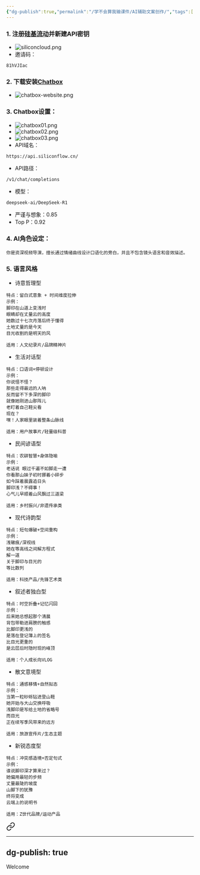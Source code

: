 ```yaml
---
{"dg-publish":true,"permalink":"/学不会算我输课件/AI辅助文案创作/","tags":["gardenEntry"]}
---
```


### 1. 注册[硅基流动](https://cloud.siliconflow.cn/i/81hVJIac)并新建API密钥
- ![siliconcloud.png](/img/user/%E5%AD%A6%E4%B8%8D%E4%BC%9A%E7%AE%97%E6%88%91%E8%BE%93%E8%AF%BE%E4%BB%B6/siliconcloud.png)
- 邀请码：
```
81hVJIac
```
### 2. 下载安装[Chatbox](https://chatboxai.app/zh)
- ![chatbox-website.png](/img/user/%E5%AD%A6%E4%B8%8D%E4%BC%9A%E7%AE%97%E6%88%91%E8%BE%93%E8%AF%BE%E4%BB%B6/chatbox-website.png)
### 3. Chatbox设置：
-  ![chatbox01.png](/img/user/%E5%AD%A6%E4%B8%8D%E4%BC%9A%E7%AE%97%E6%88%91%E8%BE%93%E8%AF%BE%E4%BB%B6/chatbox01.png)
- ![chatbox02.png](/img/user/%E5%AD%A6%E4%B8%8D%E4%BC%9A%E7%AE%97%E6%88%91%E8%BE%93%E8%AF%BE%E4%BB%B6/chatbox02.png)
- ![chatbox03.png](/img/user/%E5%AD%A6%E4%B8%8D%E4%BC%9A%E7%AE%97%E6%88%91%E8%BE%93%E8%AF%BE%E4%BB%B6/chatbox03.png)
- API域名：
```
https://api.siliconflow.cn/
```
- API路径：
```
/v1/chat/completions
```
- 模型：
```
deepseek-ai/DeepSeek-R1
```
- 严谨与想象：0.85
- Top P：0.92
### 4. AI角色设定：
```
你是资深视频导演，擅长通过情绪曲线设计口语化的旁白，并且不包含镜头语言和音效描述。
```
### 5. 语言风格
- 诗意哲理型 
```
特点：留白式意象 + 时间维度拉伸  
示例：  
脚印在山道上变浅时  
眼睛却在丈量云的高度  
她数过十七次月落后终于懂得  
土地丈量的是今天  
目光收割的是明天的风

适用：人文纪录片/品牌精神片
```
- 生活对话型
```
特点：口语词+停顿设计  
示例：  
你说怪不怪？  
那些走得最远的人呐  
反而留不下多深的脚印  
就像她刚进山那阵儿  
老盯着自己鞋尖看  
现在？  
嘿！人家眼里装着整条山脉线

适用：用户故事片/轻量级科普
```
- 民间谚语型
```
特点：农耕智慧+身体隐喻
示例：
老话说 眼过千遍不如脚走一遭
你看那山妹子初时挪着小碎步
如今踩着晨露追日头
脚印浅？不碍事！
心气儿早顺着山风飘过三道梁

适用：乡村振兴/非遗传承类
```

- 现代诗韵型
```
特点：短句爆破+空间重构
示例：
浅辙痕/深视线
她在等高线之间解方程式
解一道
关于脚印与目光的
等比数列

适用：科技产品/先锋艺术类
```

- 叙述者独白型
```
特点：时空折叠+记忆闪回
示例：
后来她总想起那个清晨
背包带勒进肩膀的触感
比脚印更浅的
是落在登记簿上的签名
比目光更重的
是云层后时隐时现的峰顶

适用：个人成长向VLOG
```

- 散文意境型
```
特点：通感移情+自然拟态
示例：
当第一粒砂砾钻进登山鞋
她开始与大山交换呼吸
浅脚印是写给土地的省略号
而目光
正在续写季风带来的远方

适用：旅游宣传片/生态主题
```

- 新锐态度型
```
特点：冲突感造境+否定句式
示例：
谁说脚印深才算来过？
她偏用最轻的步频
丈量最陡的坡度
山脚下的犹豫
终将变成
云端上的说明书

适用：Z世代品牌/运动产品
```

<div class="transclusion internal-embed is-loaded"><a class="markdown-embed-link" href="//template/" aria-label="Open link"><svg xmlns="http://www.w3.org/2000/svg" width="24" height="24" viewBox="0 0 24 24" fill="none" stroke="currentColor" stroke-width="2" stroke-linecap="round" stroke-linejoin="round" class="svg-icon lucide-link"><path d="M10 13a5 5 0 0 0 7.54.54l3-3a5 5 0 0 0-7.07-7.07l-1.72 1.71"></path><path d="M14 11a5 5 0 0 0-7.54-.54l-3 3a5 5 0 0 0 7.07 7.07l1.71-1.71"></path></svg></a><div class="markdown-embed">




---
dg-publish: true
--
Welcome

</div></div>
